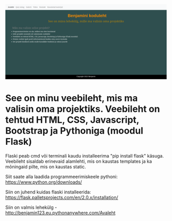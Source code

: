 ![Avaleht](/static/Avaleht.png)
# See on minu veebileht, mis ma valisin oma projektiks. Veebileht on tehtud HTML, CSS, Javascript, Bootstrap ja Pythoniga (moodul Flask)
Flaski peab cmd või terminali kaudu installeerima "pip install flask" käsuga. Veebileht sisaldab erinevaid alamlehti, mis on kaustas templates ja ka mõningaid pilte, mis on kaustas static.

Siit saate alla laadida programmeerimiskeele pythoni: https://www.python.org/downloads/

Siin on juhend kuidas flaski installeerida: https://flask.palletsprojects.com/en/2.0.x/installation/

Siin on valmis lehekülg - http://benjamin123.eu.pythonanywhere.com/Avaleht
